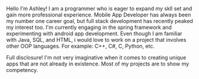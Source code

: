 

Hello I'm Ashley! I am a programmer who is eager to expand my skll set and gain more professional experience. Mobile App Developer has always been my number one career goal, 
but full stack development has recently peaked my interest too. I'm currently engaging in the spring framework and experimenting with android app development. Even though I
am familiar with Java, SQL, and HTML, i would love to work on a project that involves other OOP languages. For example: C++, C#, C, Python, etc.   

Full disclosure! I'm not very imaginative when it comes to creating unique apps that are not already in existence. Most of my projects are to show my competency.   

